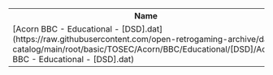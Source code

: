 <table>
<tr><th>Name</th><th>Size</th></tr>
<tr><td>
[Acorn BBC - Educational - [DSD].dat](https://raw.githubusercontent.com/open-retrogaming-archive/dat-catalog/main/root/basic/TOSEC/Acorn/BBC/Educational/[DSD]/Acorn BBC - Educational - [DSD].dat)
</td><td>5226</td></tr>
</table>
